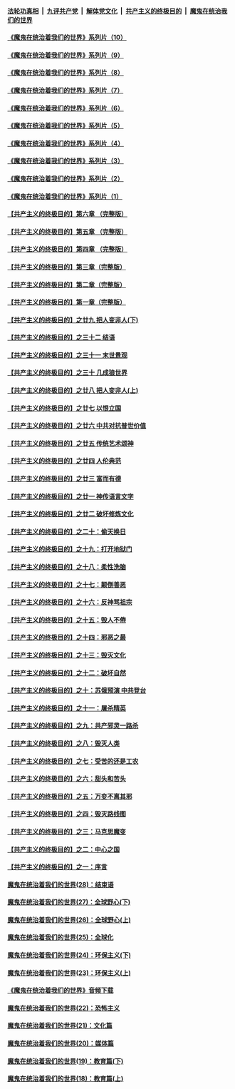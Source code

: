 ####  [法轮功真相](../../../../basic/blob/master/README.md?t=09051902) &nbsp;|&nbsp; [九评共产党](../../../../9ping.md/blob/master/README.md?t=09051902) &nbsp;|&nbsp; [解体党文化](../../../../jtdwh.md/blob/master/README.md?t=09051902)  &nbsp;|&nbsp; [共产主义的终极目的](../../../../gczydzjmd.md/blob/master/README.md?t=09051902) &nbsp;|&nbsp; [魔鬼在统治我们的世界](../../../../mgztzwmdsj.md/blob/master/README.md?t=09051902) 

#### [《魔鬼在统治着我们的世界》系列片（10）](../pages/nsc422/n12292670.md?t=09051902) 

#### [《魔鬼在统治着我们的世界》系列片（9）](../pages/nsc422/n12290859.md?t=09051902) 

#### [《魔鬼在统治着我们的世界》系列片（8）](../pages/nsc422/n12287445.md?t=09051902) 

#### [《魔鬼在统治着我们的世界》系列片（7）](../pages/nsc422/n12283425.md?t=09051902) 

#### [《魔鬼在统治着我们的世界》系列片（6）](../pages/nsc422/n12282314.md?t=09051902) 

#### [《魔鬼在统治着我们的世界》系列片（5）](../pages/nsc422/n12281419.md?t=09051902) 

#### [《魔鬼在统治着我们的世界》系列片（4）](../pages/nsc422/n12274024.md?t=09051902) 

#### [《魔鬼在统治着我们的世界》系列片（3）](../pages/nsc422/n12271322.md?t=09051902) 

#### [《魔鬼在统治着我们的世界》系列片（2）](../pages/nsc422/n12269049.md?t=09051902) 

#### [《魔鬼在统治着我们的世界》系列片（1）](../pages/nsc422/n12267575.md?t=09051902) 

#### [【共产主义的终极目的】第六章 （完整版）](../pages/nsc422/n11428913.md?t=09051902) 

#### [【共产主义的终极目的】第五章 （完整版）](../pages/nsc422/n11428912.md?t=09051902) 

#### [【共产主义的终极目的】第四章 （完整版）](../pages/nsc422/n11428907.md?t=09051902) 

#### [【共产主义的终极目的】第三章（完整版）](../pages/nsc422/n11428848.md?t=09051902) 

#### [【共产主义的终极目的】第二章（完整版）](../pages/nsc422/n11428831.md?t=09051902) 

#### [【共产主义的终极目的】第一章（完整版）](../pages/nsc422/n11417651.md?t=09051902) 

#### [【共产主义的终极目的】之廿九 把人变非人(下)](../pages/nsc422/n11344140.md?t=09051902) 

#### [【共产主义的终极目的】之三十二 结语](../pages/nsc422/n11360535.md?t=09051902) 

#### [【共产主义的终极目的】之三十一 末世景观](../pages/nsc422/n11351129.md?t=09051902) 

#### [【共产主义的终极目的】之三十 几成狼世界](../pages/nsc422/n11348280.md?t=09051902) 

#### [【共产主义的终极目的】之廿八 把人变非人(上)](../pages/nsc422/n11340492.md?t=09051902) 

#### [【共产主义的终极目的】之廿七 以恨立国](../pages/nsc422/n11336944.md?t=09051902) 

#### [【共产主义的终极目的】之廿六 中共对抗普世价值](../pages/nsc422/n11324785.md?t=09051902) 

#### [【共产主义的终极目的】之廿五 传统艺术颂神](../pages/nsc422/n11296396.md?t=09051902) 

#### [【共产主义的终极目的】之廿四 人伦典范](../pages/nsc422/n11296397.md?t=09051902) 

#### [【共产主义的终极目的】之廿三 富而有德](../pages/nsc422/n11283598.md?t=09051902) 

#### [【共产主义的终极目的】之廿一 神传语言文字](../pages/nsc422/n11263265.md?t=09051902) 

#### [【共产主义的终极目的】之廿二 破坏修炼文化](../pages/nsc422/n11245728.md?t=09051902) 

#### [【共产主义的终极目的】之二十：偷天换日](../pages/nsc422/n11238846.md?t=09051902) 

#### [【共产主义的终极目的】之十九：打开地狱门](../pages/nsc422/n11206376.md?t=09051902) 

#### [【共产主义的终极目的】之十八：柔性洗脑](../pages/nsc422/n11199994.md?t=09051902) 

#### [【共产主义的终极目的】之十七：颠倒善恶](../pages/nsc422/n11179782.md?t=09051902) 

#### [【共产主义的终极目的】之十六：反神骂祖宗](../pages/nsc422/n11166798.md?t=09051902) 

#### [【共产主义的终极目的】之十五：毁人不倦](../pages/nsc422/n11166792.md?t=09051902) 

#### [【共产主义的终极目的】之十四：邪恶之最](../pages/nsc422/n11150249.md?t=09051902) 

#### [【共产主义的终极目的】之十三：毁灭文化](../pages/nsc422/n11135227.md?t=09051902) 

#### [【共产主义的终极目的】之十二：破坏自然](../pages/nsc422/n11135214.md?t=09051902) 

#### [【共产主义的终极目的】之十：苏俄预演 中共登台](../pages/nsc422/n11118424.md?t=09051902) 

#### [【共产主义的终极目的】之十一：屠杀精英](../pages/nsc422/n11118442.md?t=09051902) 

#### [【共产主义的终极目的】之九：共产邪灵一路杀](../pages/nsc422/n11114139.md?t=09051902) 

#### [【共产主义的终极目的】之八：毁灭人类](../pages/nsc422/n11108503.md?t=09051902) 

#### [【共产主义的终极目的】之七：受苦的还是工农](../pages/nsc422/n11101809.md?t=09051902) 

#### [【共产主义的终极目的】之六：甜头和苦头](../pages/nsc422/n11096971.md?t=09051902) 

#### [【共产主义的终极目的】之五：万变不离其邪](../pages/nsc422/n11091285.md?t=09051902) 

#### [【共产主义的终极目的】之四：毁灭路线图](../pages/nsc422/n11086284.md?t=09051902) 

#### [【共产主义的终极目的】之三：马克思魔变](../pages/nsc422/n11061941.md?t=09051902) 

#### [【共产主义的终极目的】之二：中心之国](../pages/nsc422/n11047728.md?t=09051902) 

#### [【共产主义的终极目的】之一：序言](../pages/nsc422/n11086077.md?t=09051902) 

#### [魔鬼在统治着我们的世界(28)：结束语](../pages/nsc422/n10936246.md?t=09051902) 

#### [魔鬼在统治着我们的世界(27)：全球野心(下)](../pages/nsc422/n10928319.md?t=09051902) 

#### [魔鬼在统治着我们的世界(26)：全球野心(上)](../pages/nsc422/n10900318.md?t=09051902) 

#### [魔鬼在统治着我们的世界(25)：全球化](../pages/nsc422/n10788205.md?t=09051902) 

#### [魔鬼在统治着我们的世界(24)：环保主义(下)](../pages/nsc422/n10695307.md?t=09051902) 

#### [魔鬼在统治着我们的世界(23)：环保主义(上)](../pages/nsc422/n10688613.md?t=09051902) 

#### [《魔鬼在统治着我们的世界》音频下载](../pages/nsc422/n10635553.md?t=09051902) 

#### [魔鬼在统治着我们的世界(22)：恐怖主义](../pages/nsc422/n10614727.md?t=09051902) 

#### [魔鬼在统治着我们的世界(21)：文化篇](../pages/nsc422/n10597706.md?t=09051902) 

#### [魔鬼在统治着我们的世界(20)：媒体篇](../pages/nsc422/n10586579.md?t=09051902) 

#### [魔鬼在统治着我们的世界(19)：教育篇(下)](../pages/nsc422/n10564808.md?t=09051902) 

#### [魔鬼在统治着我们的世界(18)：教育篇(上)](../pages/nsc422/n10526970.md?t=09051902) 

